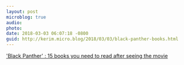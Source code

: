 ```yaml
---
layout: post
microblog: true
audio: 
photo: 
date: 2018-03-03 06:07:18 -0800
guid: http://kerim.micro.blog/2018/03/03/black-panther-books.html
---
```

['Black Panther' : 15 books you need to read after seeing the movie](http://ew.com/books/black-panther-books)
